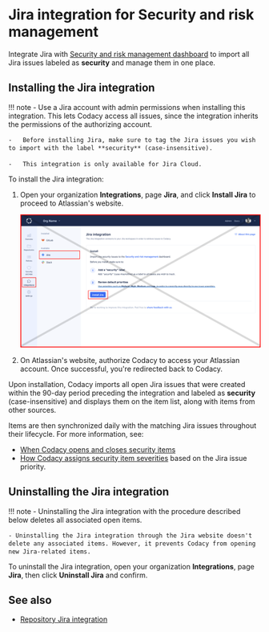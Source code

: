# Jira integration for Security and risk management

Integrate Jira with [Security and risk management dashboard](../managing-security-and-risk.md) to import all Jira issues labeled as **security** and manage them in one place.

## Installing the Jira integration

!!! note
    -   Use a Jira account with admin permissions when installing this integration. This lets Codacy access all issues, since the integration inherits the permissions of the authorizing account.

    -   Before installing Jira, make sure to tag the Jira issues you wish to import with the label **security** (case-insensitive).

    -   This integration is only available for Jira Cloud.

To install the Jira integration:

1.  Open your organization **Integrations**, page **Jira**, and click **Install Jira** to proceed to Atlassian's website.

    ![Security and risk management Jira integration installation](images/jira-integration-srm-install.png)

1.  On Atlassian's website, authorize Codacy to access your Atlassian account. Once successful, you're redirected back to Codacy.

Upon installation, Codacy imports all open Jira issues that were created within the 90-day period preceding the integration and labeled as **security** (case-insensitive) and displays them on the item list, along with items from other sources.

Items are then synchronized daily with the matching Jira issues throughout their lifecycle. For more information, see:

- [When Codacy opens and closes security items](../managing-security-and-risk.md#opening-and-closing-items)
- [How Codacy assigns security item severities](../managing-security-and-risk.md#item-severities-and-deadlines) based on the Jira issue priority.

## Uninstalling the Jira integration

!!! note
    - Uninstalling the Jira integration with the procedure described below deletes all associated open items.

    - Uninstalling the Jira integration through the Jira website doesn't delete any associated items. However, it prevents Codacy from opening new Jira-related items.

To uninstall the Jira integration, open your organization **Integrations**, page **Jira**, then click **Uninstall Jira** and confirm.

## See also

-   [Repository Jira integration](../../repositories-configure/integrations/jira-integration.md)
